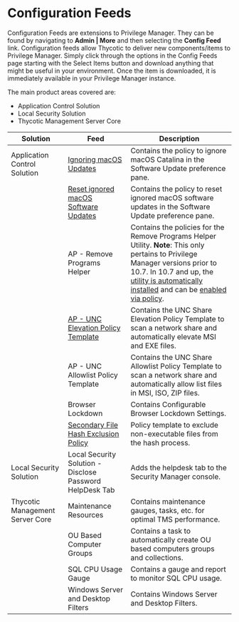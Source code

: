 [title]: # (Configuration Feeds)
[tags]: # (adding templates,out-of-the-box)
[priority]: # (2)
# Configuration Feeds

Configuration Feeds are extensions to Privilege Manager. They can be found by navigating to __Admin | More__ and then selecting the __Config Feed__ link. 
Configuration feeds allow Thycotic to deliver new components/items to Privilege Manager. Simply click through the options in the Config Feeds page starting with the Select Items button and download anything that might be useful in your environment. Once the item is downloaded, it is immediately available in your Privilege Manager instance.

The main product areas covered are:

* Application Control Solution
* Local Security Solution
* Thycotic Management Server Core

| Solution | Feed | Description |
| ----- | ----- | ----- |
| Application Control Solution| [Ignoring macOS Updates](../config-feeds/ignore-os-updates.md) |Contains the policy to ignore macOS Catalina in the Software Update preference pane.
| |[Reset ignored macOS Software Updates](../config-feeds/ignore-os-updates.md) |Contains the policy to reset ignored macOS software updates in the Software Update preference pane.
| | AP - Remove Programs Helper | Contains the policies for the Remove Programs Helper Utility. **Note**: This only pertains to Privilege Manager versions prior to 10.7. In 10.7 and up, the [utility is automatically installed](../how-to/maintenance/remove-programs-utility.md) and can be [enabled via policy](../app-control/policies/examples/elevate/pm-remove-prog.md).|
| | [AP - UNC Elevation Policy Template](../app-control/policies/examples/elevate/network-share.md) | Contains the UNC Share Elevation Policy Template to scan a network share and automatically elevate MSI and EXE files. |
| | AP - UNC Allowlist Policy Template | Contains the UNC Share Allowlist Policy Template to scan a network share and automatically allow list files in MSI, ISO, ZIP files. |
| | Browser Lockdown | Contains Configurable Browser Lockdown Settings. |
| | [Secondary File Hash Exclusion Policy](exclude-from-file-hash.md) | Policy template to exclude non-executable files from the hash process. |
| Local Security Solution | Local Security Solution - Disclose Password HelpDesk Tab | Adds the helpdesk tab to the Security Manager console. |
| Thycotic Management Server Core | Maintenance Resources | Contains maintenance gauges, tasks, etc. for optimal TMS performance. |
| | OU Based Computer Groups | Contains a task to automatically create OU based computers groups and collections. |
| | SQL CPU Usage Gauge | Contains a gauge and report to monitor SQL CPU usage. |
| | Windows Server and Desktop Filters | Contains Windows Server and Desktop Filters. |
